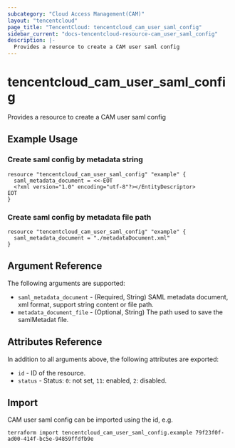 ```yaml
---
subcategory: "Cloud Access Management(CAM)"
layout: "tencentcloud"
page_title: "TencentCloud: tencentcloud_cam_user_saml_config"
sidebar_current: "docs-tencentcloud-resource-cam_user_saml_config"
description: |-
  Provides a resource to create a CAM user saml config
---
```


# tencentcloud_cam_user_saml_config

Provides a resource to create a CAM user saml config

## Example Usage

### Create saml config by metadata string

```hcl
resource "tencentcloud_cam_user_saml_config" "example" {
  saml_metadata_document = <<-EOT
  <?xml version="1.0" encoding="utf-8"?></EntityDescriptor>
EOT
}
```

### Create saml config by metadata file path

```hcl
resource "tencentcloud_cam_user_saml_config" "example" {
  saml_metadata_document = "./metadataDocument.xml"
}
```

## Argument Reference

The following arguments are supported:

* `saml_metadata_document` - (Required, String) SAML metadata document, xml format, support string content or file path.
* `metadata_document_file` - (Optional, String) The path used to save the samlMetadat file.

## Attributes Reference

In addition to all arguments above, the following attributes are exported:

* `id` - ID of the resource.
* `status` - Status: `0`: not set, `11`: enabled, `2`: disabled.


## Import

CAM user saml config can be imported using the id, e.g.

```
terraform import tencentcloud_cam_user_saml_config.example 79f23f0f-ad00-414f-bc5e-94859ffdfb9e
```

